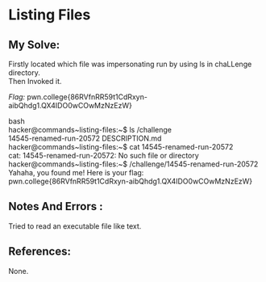 # Listing Files 

## My Solve:
Firstly located which file was impersonating run by using ls in chaLLenge directory.      
Then Invoked it.

*Flag:* pwn.college{86RVfnRR59t1CdRxyn-aibQhdg1.QX4IDO0wCOwMzNzEzW}

bash \
hacker@commands\~listing-files:\~$ ls /challenge           
14545-renamed-run-20572  DESCRIPTION.md              
hacker@commands\~listing-files:\~$ cat 14545-renamed-run-20572             
cat: 14545-renamed-run-20572: No such file or directory               
hacker@commands~listing-files:\~$ /challenge/14545-renamed-run-20572                      
Yahaha, you found me! Here is your flag:            
pwn.college{86RVfnRR59t1CdRxyn-aibQhdg1.QX4IDO0wCOwMzNzEzW}                     
                      
## Notes And Errors :
Tried to read an executable file like text.

## References:
None.

